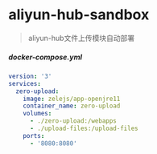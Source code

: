 # aliyun-hub-sandbox
> aliyun-hub文件上传模块自动部署

#####  docker-compose.yml
```yml
version: '3'
services:
  zero-upload:
    image: zelejs/app-openjre11
    container_name: zero-upload
    volumes:
      - ./zero-upload:/webapps
      - ./upload-files:/upload-files
    ports:
      - '8080:8080'
```